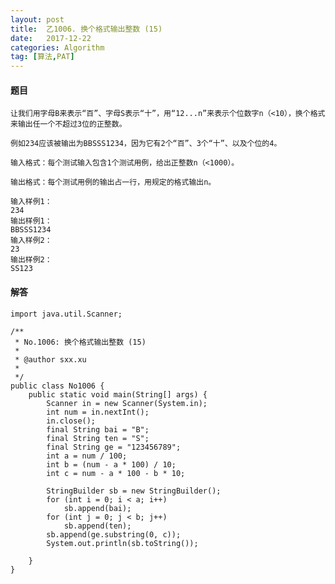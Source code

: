 ```yaml
---
layout: post
title:  乙1006. 换个格式输出整数 (15)
date:   2017-12-22
categories: Algorithm
tag: [算法,PAT]
---
```

 

#### 题目 ####
 
	让我们用字母B来表示“百”、字母S表示“十”，用“12...n”来表示个位数字n（<10），换个格式来输出任一个不超过3位的正整数。

	例如234应该被输出为BBSSS1234，因为它有2个“百”、3个“十”、以及个位的4。
	
	输入格式：每个测试输入包含1个测试用例，给出正整数n（<1000）。
	
	输出格式：每个测试用例的输出占一行，用规定的格式输出n。
	
	输入样例1：
	234
	输出样例1：
	BBSSS1234
	输入样例2：
	23
	输出样例2：
	SS123
 

#### 解答 ####
  
	import java.util.Scanner;
	
	/**
	 * No.1006: 换个格式输出整数 (15)
	 * 
	 * @author sxx.xu
	 *
	 */
	public class No1006 {
		public static void main(String[] args) {
			Scanner in = new Scanner(System.in);
			int num = in.nextInt();
			in.close();
			final String bai = "B";
			final String ten = "S";
			final String ge = "123456789";
			int a = num / 100;
			int b = (num - a * 100) / 10;
			int c = num - a * 100 - b * 10;
	
			StringBuilder sb = new StringBuilder();
			for (int i = 0; i < a; i++)
				sb.append(bai);
			for (int j = 0; j < b; j++)
				sb.append(ten);
			sb.append(ge.substring(0, c));
			System.out.println(sb.toString());
	
		}
	}
